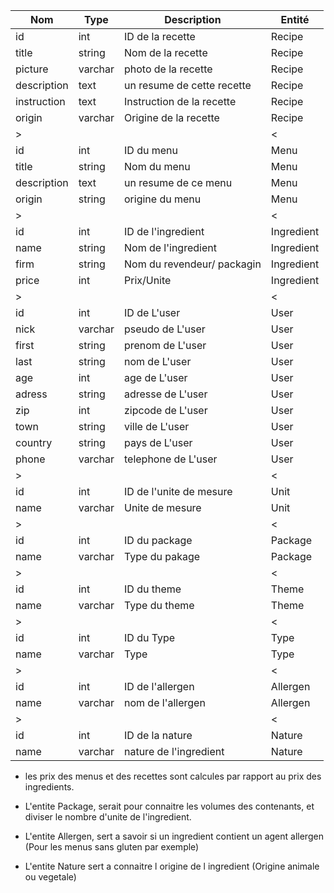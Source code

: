 |Nom|Type|Description|Entité|
|-|-|-|-|
|id|int|ID de la recette|Recipe|
|title|string|Nom de la recette|Recipe|
|picture|varchar|photo de la recette|Recipe|
|description|text|un resume de cette recette|Recipe|
|instruction|text|Instruction de la recette|Recipe|
|origin|varchar|Origine de la recette|Recipe|
|>|||<|
|id|int|ID du menu|Menu|
|title|string|Nom du menu|Menu|
|description|text|un resume de ce menu|Menu|
|origin|string|origine du menu|Menu|
|>|||<|
|id|int|ID de l'ingredient|Ingredient|
|name|string|Nom de l'ingredient|Ingredient|
|firm|string|Nom du revendeur/ packagin|Ingredient|
|price|int|Prix/Unite |Ingredient|
|>|||<|
|id|int|ID de L'user|User|
|nick|varchar|pseudo de L'user|User|
|first|string|prenom de L'user|User|
|last|string|nom de L'user|User|
|age|int|age de L'user|User|
|adress|string|adresse de L'user|User|
|zip|int|zipcode de L'user|User|
|town|string|ville de L'user|User|
|country|string|pays de L'user|User|
|phone|varchar|telephone de L'user|User|
|>|||<|
|id|int|ID de l'unite de mesure|Unit|
|name|varchar|Unite de mesure|Unit|
|>|||<|
|id|int|ID du package|Package|
|name|varchar|Type du pakage|Package|
|>|||<|
|id|int|ID du theme|Theme|
|name|varchar|Type du theme|Theme|
|>|||<|
|id|int|ID du Type|Type|
|name|varchar|Type|Type|
|>|||<|
|id|int|ID de l'allergen|Allergen|
|name|varchar|nom de l'allergen|Allergen|
|>|||<|
|id|int|ID de la nature|Nature|
|name|varchar|nature de l'ingredient|Nature|


* les prix des menus et des recettes sont calcules par rapport au prix des ingredients.

* L'entite Package, serait pour connaitre les volumes des contenants, et diviser le nombre d'unite de l'ingredient.
* L'entite Allergen, sert a savoir si un ingredient contient un agent allergen (Pour les menus sans gluten par exemple)
* L'entite Nature sert a connaitre l origine de l ingredient (Origine animale ou vegetale)
